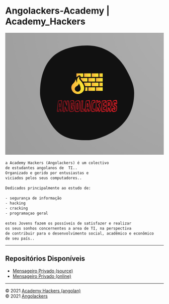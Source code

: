 # Angolackers-Academy | Academy_Hackers
![logo-angolackers](04.png)

    a Academy Hackers (Angolackers) é um colectivo
    de estudantes angolanos de  TI..
    Organizado e gerido por entusiastas e
    viciados pelos seus computadores..
    
    Dedicados principalmente ao estudo de:
    
    - segurança de informação
    - hacking
    - cracking
    - programaçao geral
    
    estes Jovens fazem os possíveis de satisfazer e realizar
    os seus sonhos concernentes a area de TI, na perspectiva
    de contribuir para o desenvolvimento social, acadêmico e econômico
    de seu país..

---
## Repositórios Disponíveis

- [Mensageiro Privado (source)](https://github.com/Angolackers-Academy/msg)
- [Mensageiro Privado (online)](https://angolackers-academy.github.io/msg)

---

&copy; 2021 [Academy Hackers (angolan)](#) \
&copy; 2021 [Angolackers](#)
